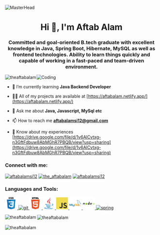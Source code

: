 ![MasterHead](https://devpunch.com/img/Dev-At-Work-Gif.jpg)

<h1 align="center">Hi 👋, I'm Aftab Alam</h1>
<h3 align="center">Committed and goal-oriented B.tech graduate with excellent knowledge in Java, Spring Boot, Hibernate, MySQL as well as frontend technologies. Ability to learn things quickly and capable of working in a fast-paced and team-driven environment.</h3>
<img align="right" alt="Coding" width="400" src="https://miro.medium.com/max/2800/0*OJ_EHzpajEM2fR2O">
<p align="left"> <img src="https://komarev.com/ghpvc/?username=theaftabalam&label=Profile%20views&color=0e75b6&style=flat" alt="theaftabalam" /> </p>

<!-- <p align="left"> <a href="https://github.com/ryo-ma/github-profile-trophy"><img src="https://github-profile-trophy.vercel.app/?username=theaftabalam" alt="theaftabalam" /></a> </p> -->

- 🌱 I’m currently learning **Java Backend Developer**

- 👨‍💻 All of my projects are available at [https://aftabalam.netlify.app/](https://aftabalam.netlify.app/)

- 💬 Ask me about **Java, Javascript, MySql etc**

- 📫 How to reach me **aftabalamsi12@gmail.com**

- 📄 Know about my experiences [https://drive.google.com/file/d/1v6AlCvtxg-n3GftFdbuw8AbMGhR7PBQB/view?usp=sharing](https://drive.google.com/file/d/1v6AlCvtxg-n3GftFdbuw8AbMGhR7PBQB/view?usp=sharing)

<h3 align="left">Connect with me:</h3>
<p align="left">
<a href="https://linkedin.com/in/aftabalamsi12" target="blank"><img align="center" src="https://raw.githubusercontent.com/rahuldkjain/github-profile-readme-generator/master/src/images/icons/Social/linked-in-alt.svg" alt="aftabalamsi12" height="30" width="40" /></a>
<a href="https://instagram.com/the_aftabalam" target="blank"><img align="center" src="https://raw.githubusercontent.com/rahuldkjain/github-profile-readme-generator/master/src/images/icons/Social/instagram.svg" alt="the_aftabalam" height="30" width="40" /></a>
<a href="https://www.hackerrank.com/aftabalamsi12" target="blank"><img align="center" src="https://raw.githubusercontent.com/rahuldkjain/github-profile-readme-generator/master/src/images/icons/Social/hackerrank.svg" alt="aftabalamsi12" height="30" width="40" /></a>
</p>

<h3 align="left">Languages and Tools:</h3>
<p align="left"> <a href="https://www.w3schools.com/css/" target="_blank" rel="noreferrer"> <img src="https://raw.githubusercontent.com/devicons/devicon/master/icons/css3/css3-original-wordmark.svg" alt="css3" width="40" height="40"/> </a> <a href="https://git-scm.com/" target="_blank" rel="noreferrer"> <img src="https://www.vectorlogo.zone/logos/git-scm/git-scm-icon.svg" alt="git" width="40" height="40"/> </a> <a href="https://www.w3.org/html/" target="_blank" rel="noreferrer"> <img src="https://raw.githubusercontent.com/devicons/devicon/master/icons/html5/html5-original-wordmark.svg" alt="html5" width="40" height="40"/> </a> <a href="https://www.java.com" target="_blank" rel="noreferrer"> <img src="https://raw.githubusercontent.com/devicons/devicon/master/icons/java/java-original.svg" alt="java" width="40" height="40"/> </a> <a href="https://developer.mozilla.org/en-US/docs/Web/JavaScript" target="_blank" rel="noreferrer"> <img src="https://raw.githubusercontent.com/devicons/devicon/master/icons/javascript/javascript-original.svg" alt="javascript" width="40" height="40"/> </a> <a href="https://www.mysql.com/" target="_blank" rel="noreferrer"> <img src="https://raw.githubusercontent.com/devicons/devicon/master/icons/mysql/mysql-original-wordmark.svg" alt="mysql" width="40" height="40"/> </a> <a href="https://nodejs.org" target="_blank" rel="noreferrer"> <img src="https://raw.githubusercontent.com/devicons/devicon/master/icons/nodejs/nodejs-original-wordmark.svg" alt="nodejs" width="40" height="40"/> </a> <a href="https://spring.io/" target="_blank" rel="noreferrer"> <img src="https://www.vectorlogo.zone/logos/springio/springio-icon.svg" alt="spring" width="40" height="40"/> </a> </p>

<p><img align="left" src="https://github-readme-stats.vercel.app/api/top-langs?username=theaftabalam&show_icons=true&locale=en&layout=compact" alt="theaftabalam" /></p>

<p>&nbsp;<img align="center" src="https://github-readme-stats.vercel.app/api?username=theaftabalam&show_icons=true&locale=en" alt="theaftabalam" /></p>

<p><img align="center" src="https://github-readme-streak-stats.herokuapp.com/?user=theaftabalam&" alt="theaftabalam" /></p>
